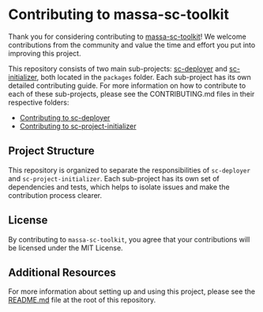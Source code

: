 # Contributing to massa-sc-toolkit

Thank you for considering contributing to [massa-sc-toolkit](https://github.com/massalabs/massa-sc-toolkit)!
We welcome contributions from the community and value the time and effort you put into improving this project.

This repository consists of two main sub-projects: [sc-deployer](https://github.com/massalabs/massa-sc-toolkit/tree/main/packages/sc-deployer) and [sc-initializer](https://github.com/massalabs/massa-sc-toolkit/tree/main/packages/sc-project-initializer), both located in the `packages` folder. Each sub-project has its own detailed contributing guide.
For more information on how to contribute to each of these sub-projects, please see the CONTRIBUTING.md files in their respective folders:

- [Contributing to sc-deployer](./packages/sc-deployer/CONTRIBUTING.md)
- [Contributing to sc-project-initializer](./packages/sc-project-initializer/CONTRIBUTING.md)

## Project Structure

This repository is organized to separate the responsibilities of `sc-deployer` and `sc-project-initializer`. Each sub-project has its own set of dependencies and tests, which helps to isolate issues and make the contribution process clearer.

## License

By contributing to `massa-sc-toolkit`, you agree that your contributions will be licensed under the MIT License.

## Additional Resources

For more information about setting up and using this project, please see the [README.md](./README.md) file at the root of this repository.
